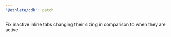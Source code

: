 ```yaml
---
'@ethlete/cdk': patch
---
```


Fix inactive inline tabs changing their sizing in comparison to when they are active
